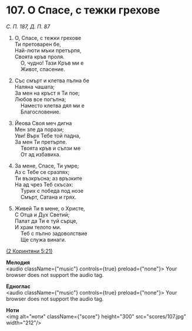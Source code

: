 # 107. О Спасе, с тежки грехове  

*С. П. 187, Д. П. 87*  

1. О, Спасе, с тежки грехове  
Ти претоварен бе,  
Най-люти мъки претърпя,  
Своята кръв проля.  
    О, чудно! Тази Кръв ми е  
    Живот, спасение.  

2. Със смърт и клетва пълна бе  
Наляна чашата;  
За мен на кръст я Ти пое;  
Любов все погълна;  
    Наместо клетва дял ми е  
    Благословение.  

3. Йеова Своя меч дигна  
Мен зле да порази;  
Уви! Върх Тебе той падна,  
За мен Ти претърпе.  
    Твоята кръв и сълзи ме  
    От ад избавиха.  

4. За мене, Спасе, Ти умре;  
Аз с Тебе се сразпях;  
Ти възкръсна; аз връзките  
На ад чрез Теб скъсах:  
    Турих с победа под нозе  
    Смърт, Сатана и грях.  

5. Живей Ти в мене, о Христе,  
С Отца и Дух Светий;  
Палат да Ти е туй сърце,  
И храм телото ми.  
    Теб с пълно задоволствие  
    Ще служа винаги.  

[(2 Коринтяни 5:21)](http://biblia.bg/index.php?k=54&g=5&s=21)  

__Мелодия__  
<audio className={"music"} controls={true} preload={"none"}><source src="mp3/107.mp3" type="audio/mpeg"/>
Your browser does not support the audio tag.
</audio>  

__Едноглас__  
<audio className={"music"} controls={true} preload={"none"}><source src="transp/107.mp3" type="audio/mpeg"/>
Your browser does not support the audio tag.
</audio>  

__Ноти__  
<img alt="ноти" className={"score"} height="300" src="scores/107.jpg" width="212"/>
